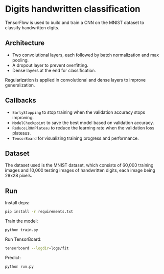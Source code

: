 # Digits handwritten classification

TensorFlow is used to build and train a CNN on the MNIST dataset to classify handwritten digits.

## Architecture

- Two convolutional layers, each followed by batch normalization and max pooling.
- A dropout layer to prevent overfitting.
- Dense layers at the end for classification.

Regularization is applied in convolutional and dense layers to improve generalization.

## Callbacks

- `EarlyStopping` to stop training when the validation accuracy stops improving.
- `ModelCheckpoint` to save the best model based on validation accuracy.
- `ReduceLROnPlateau` to reduce the learning rate when the validation loss plateaus.
- `TensorBoard` for visualizing training progress and performance.

## Dataset

The dataset used is the MNIST dataset, which consists of 60,000 training images and 10,000 testing images of handwritten digits, each image being 28x28 pixels.

## Run

Install deps:
```sh
pip install -r requirements.txt
```

Train the model:
```sh
python train.py
```

Run TensorBoard:
```sh
tensorboard --logdir=logs/fit
```

Predict:
```sh
python run.py
```

